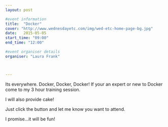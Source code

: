 ```yaml
---
layout: post

#event information
title:  "Docker"
cover: "http://www.wednesdayetc.com/img/wed-etc-home-page-bg.jpg"
date:   2015-05-05
start_time: "09:00"
end_time: "12:00"

#event organiser details
organiser: "Laura Frank"



---
```


Its everywhere. Docker, Docker, Docker! If your an expert or new to Docker come to my 3 hour training session.

I will also provide cake!

Just click the button and let me know you want to attend.

I promise...it will be fun!
